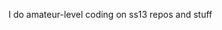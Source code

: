I do amateur-level coding on ss13 repos and stuff
<!---
Singul0/Singul0 is a ✨ special ✨ repository because its `README.md` (this file) appears on your GitHub profile.
You can click the Preview link to take a look at your changes.
--->
